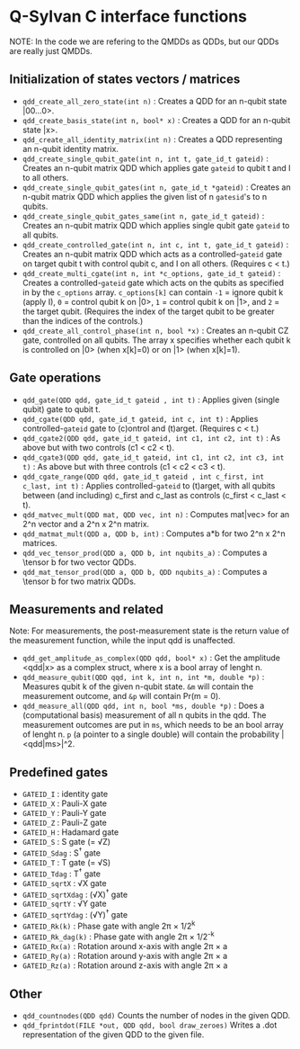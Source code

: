 # Q-Sylvan C interface functions

NOTE: In the code we are refering to the QMDDs as QDDs, but our QDDs are really just QMDDs.

## Initialization of states vectors / matrices
* `qdd_create_all_zero_state(int n)` : Creates a QDD for an n-qubit state |00...0>. 
* `qdd_create_basis_state(int n, bool* x)` : Creates a QDD for an n-qubit state |x>.
* `qdd_create_all_identity_matrix(int n)` : Creates a QDD representing an n-qubit identity matrix.
* `qdd_create_single_qubit_gate(int n, int t, gate_id_t gateid)` : Creates an n-qubit matrix QDD which applies gate `gateid` to qubit t and I to all others.
* `qdd_create_single_qubit_gates(int n, gate_id_t *gateid)` : Creates an n-qubit matrix QDD which applies the given list of n `gatesid`'s to n qubits.
* `qdd_create_single_qubit_gates_same(int n, gate_id_t gateid)` : Creates an n-qubit matrix QDD which applies single qubit gate `gateid` to all qubits.
* `qdd_create_controlled_gate(int n, int c, int t, gate_id_t gateid)` : Creates an n-qubit matrix QDD which acts as a controlled-`gateid` gate on target qubit t with control qubit c, and I on all others. (Requires c < t.)
* `qdd_create_multi_cgate(int n, int *c_options, gate_id_t gateid)` : Creates a controlled-`gateid` gate which acts on the qubits as specified in by the `c_options` array. `c_options[k]` can contain `-1` = ignore qubit k (apply I), `0` = control qubit k on |0>, `1` = control qubit k on |1>, and `2` = the target qubit. (Requires the index of the target qubit to be greater than the indices of the controls.)
* `qdd_create_all_control_phase(int n, bool *x)` : Creates an n-qubit CZ gate, controlled on all qubits. The array x specifies whether each qubit k is controlled on |0> (when x[k]=0) or on |1> (when x[k]=1).

## Gate operations
* `qdd_gate(QDD qdd, gate_id_t gateid , int t)` : Applies given (single qubit) gate to qubit t.
* `qdd_cgate(QDD qdd, gate_id_t gateid, int c, int t)` : Applies controlled-`gateid` gate to (c)ontrol and (t)arget. (Requires c < t.)
* `qdd_cgate2(QDD qdd, gate_id_t gateid, int c1, int c2, int t)` : As above but with two controls (c1 < c2 < t).
* `qdd_cgate3(QDD qdd, gate_id_t gateid, int c1, int c2, int c3, int t)` : As above but with three controls (c1 < c2 < c3 < t).
* `qdd_cgate_range(QDD qdd, gate_id_t gateid , int c_first, int c_last, int t)` : Applies controlled-`gateid` to (t)arget, with all qubits between (and including) c_first and c_last as controls (c_first < c_last < t).
* `qdd_matvec_mult(QDD mat, QDD vec, int n)` : Computes mat|vec> for an 2^n vector and a 2^n x 2^n matrix.
* `qdd_matmat_mult(QDD a, QDD b, int)` : Computes a*b for two 2^n x 2^n matrices.
* `qdd_vec_tensor_prod(QDD a, QDD b, int nqubits_a)` : Computes a \tensor b for two vector QDDs.
* `qdd_mat_tensor_prod(QDD a, QDD b, QDD nqubits_a)` : Computes a \tensor b for two matrix QDDs.

## Measurements and related
Note: For measurements, the post-measurement state is the return value of the measurement function, while the input qdd is unaffected.
* `qdd_get_amplitude_as_complex(QDD qdd, bool* x)` : Get the amplitude <qdd|x> as a complex struct, where x is a bool array of lenght n.
* `qdd_measure_qubit(QDD qqd, int k, int n, int *m, double *p)` : Measures qubit k of the given n-qubit state. `&m` will contain the measurement outcome, and `&p` will contain Pr(m = 0).
* `qdd_measure_all(QDD qdd, int n, bool *ms, double *p)` : Does a (computational basis) measurement of all n qubits in the qdd. The measurement outcomes are put in `ms`, which needs to be an bool array of lenght n. `p` (a pointer to a single double) will contain the probability |<qdd|ms>|^2.

## Predefined gates
* `GATEID_I` : identity gate
* `GATEID_X` : Pauli-X gate
* `GATEID_Y` : Pauli-Y gate
* `GATEID_Z` : Pauli-Z gate
* `GATEID_H` : Hadamard gate
* `GATEID_S` : S gate (= &radic;Z)
* `GATEID_Sdag` : S<sup>&dagger;</sup> gate
* `GATEID_T` : T gate (= &radic;S)
* `GATEID_Tdag` : T<sup>&dagger;</sup> gate
* `GATEID_sqrtX` : &radic;X gate
* `GATEID_sqrtXdag` : (&radic;X)<sup>&dagger;</sup> gate
* `GATEID_sqrtY` : &radic;Y gate
* `GATEID_sqrtYdag` : (&radic;Y)<sup>&dagger;</sup> gate
* `GATEID_Rk(k)` : Phase gate with angle 2&pi; &times; 1/2<sup>k</sup>
* `GATEID_Rk_dag(k)` : Phase gate with angle 2&pi; &times; 1/2<sup>-k</sup>
* `GATEID_Rx(a)` : Rotation around x-axis with angle 2&pi; &times; a
* `GATEID_Ry(a)` : Rotation around y-axis with angle 2&pi; &times; a
* `GATEID_Rz(a)` : Rotation around z-axis with angle 2&pi; &times; a


## Other
* `qdd_countnodes(QDD qdd)` Counts the number of nodes in the given QDD.
* `qdd_fprintdot(FILE *out, QDD qdd, bool draw_zeroes)` Writes a .dot representation of the given QDD to the given file.
